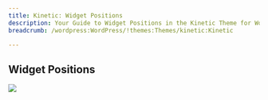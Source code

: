 ```yaml
---
title: Kinetic: Widget Positions
description: Your Guide to Widget Positions in the Kinetic Theme for WordPress
breadcrumb: /wordpress:WordPress/!themes:Themes/kinetic:Kinetic

---
```


Widget Positions
-----

![][positions]

[positions]: assets/positions.jpg